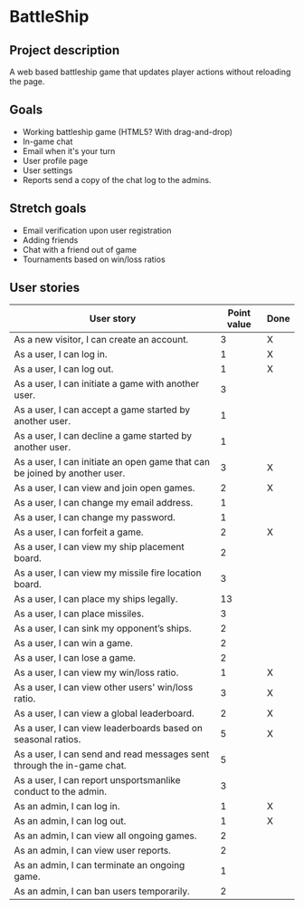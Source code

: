 # BattleShip

## Project description
A web based battleship game that updates player actions without reloading the page.
 
## Goals
- Working battleship game (HTML5? With drag-and-drop)
- In-game chat
- Email when it's your turn
- User profile page
- User settings
- Reports send a copy of the chat log to the admins.
 
## Stretch goals
- Email verification upon user registration
- Adding friends
- Chat with a friend out of game
- Tournaments based on win/loss ratios
 
## User stories
|User story| Point value| Done |
|----------|------------|------|
|As a new visitor, I can create an account.|3|X|
|As a user, I can log in.|1| X|
|As a user, I can log out.|1| X|
|As a user, I can initiate a game with another user.|3|
|As a user, I can accept a game started by another user.|1|
|As a user, I can decline a game started by another user.|1|
|As a user, I can initiate an open game that can be joined by another user.|3| X|
|As a user, I can view and join open games.|2| X|
|As a user, I can change my email address.|1|
|As a user, I can change my password.|1|
|As a user, I can forfeit a game.|2| X|
|As a user, I can view my ship placement board.|2|
|As a user, I can view my missile fire location board.|3|
|As a user, I can place my ships legally.|13|
|As a user, I can place missiles.|3|
|As a user, I can sink my opponent’s ships.|2|
|As a user, I can win a game.|2|
|As a user, I can lose a game.|2|
|As a user, I can view my win/loss ratio.|1| X
|As a user, I can view other users' win/loss ratio.|3| X
|As a user, I can view a global leaderboard.|2| X
|As a user, I can view leaderboards based on seasonal ratios.|5| X
|As a user, I can send and read messages sent through the in-game chat.|5| 
|As a user, I can report unsportsmanlike conduct to the admin.|3|
|As an admin, I can log in.|1|X|
|As an admin, I can log out.|1|X|
|As an admin, I can view all ongoing games.|2| 
|As an admin, I can view user reports.|2|
|As an admin, I can terminate an ongoing game.|1|
|As an admin, I can ban users temporarily.|2|
 

